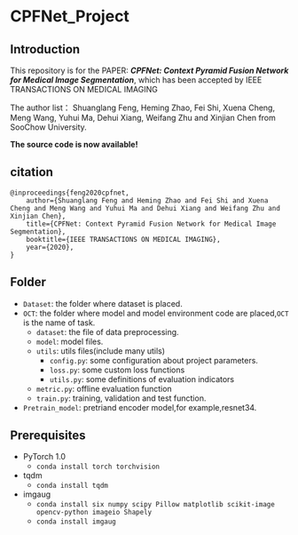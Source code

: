 # CPFNet_Project

## Introduction
This repository is for the PAPER: ***CPFNet: Context Pyramid Fusion Network for Medical Image Segmentation***, which has been accepted by IEEE TRANSACTIONS ON MEDICAL IMAGING 


The author list： Shuanglang Feng, Heming Zhao, Fei Shi, Xuena Cheng, Meng Wang, Yuhui Ma, Dehui Xiang, Weifang Zhu and Xinjian Chen from SooChow University.

**The source code is now available!**
## citation

```
@inproceedings{feng2020cpfnet,
    author={Shuanglang Feng and Heming Zhao and Fei Shi and Xuena Cheng and Meng Wang and Yuhui Ma and Dehui Xiang and Weifang Zhu and Xinjian Chen},
    title={CPFNet: Context Pyramid Fusion Network for Medical Image Segmentation},
    booktitle={IEEE TRANSACTIONS ON MEDICAL IMAGING},   
    year={2020},   
}
```
## Folder
- `Dataset`: the folder where dataset is placed.
- `OCT`: the folder where model and model environment code are placed,`OCT` is the name of task. 
   - `dataset`: the file of data preprocessing.
   - `model`: model files.
   - `utils`: utils files(include many utils)
      - `config.py`: some configuration about project parameters.
      - `loss.py`: some custom loss functions
      - `utils.py`: some definitions of evaluation indicators
   - `metric.py`: offline evaluation function
   - `train.py`: training, validation and test function. 
- `Pretrain_model`:  pretriand encoder model,for example,resnet34.

## Prerequisites
- PyTorch 1.0   
   - `conda install torch torchvision`
- tqdm
   - `conda install tqdm`
- imgaug
   - `conda install six numpy scipy Pillow matplotlib scikit-image opencv-python imageio Shapely`
   - `conda install imgaug`
## 
